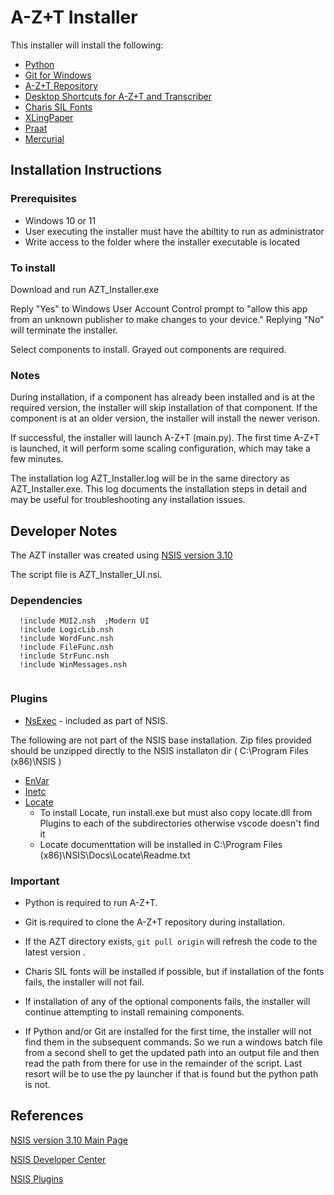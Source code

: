# A-Z+T Installer

This installer will install the following:

- [Python](https://www.python.org/)
- [Git for Windows](https://github.com/git-for-windows/git)
- [A-Z+T Repository](https://github.com/kent-rasmussen/azt.git)
- [Desktop Shortcuts for A-Z+T and Transcriber](https://nsis.sourceforge.io/Docs/Chapter4.html#generalpurpose)
- [Charis SIL Fonts](https://software.sil.org/charis/)
- [XLingPaper](https://software.sil.org/xlingpaper/)
- [Praat](https://www.fon.hum.uva.nl/praat/)
- [Mercurial](https://www.mercurial-scm.org/)


## Installation Instructions

### Prerequisites

- Windows 10 or 11 
- User executing the installer must have the abiltity to run as administrator
- Write access to the folder where the installer executable is located

### To install

Download and run AZT_Installer.exe

Reply "Yes" to Windows User Account Control prompt to "allow this app from an unknown publisher to make changes to your device."   Replying "No" will terminate the installer.

Select components to install.   Grayed out components are required.

### Notes

During installation, if a component has already been installed and is at the required version, the installer will skip installation of that component.  If the component is at an older version, the installer will install the newer verison.

If successful, the installer will launch A-Z+T (main.py).  The first time A-Z+T is launched, it will perform some scaling configuration, which may take a few minutes.  

The installation log AZT_Installer.log will be in the same directory as AZT_Installer.exe.  This log documents the installation steps in detail and may be useful for troubleshooting any installation issues.

## Developer Notes

The AZT installer was created using [NSIS version 3.10](https://nsis.sourceforge.io/Main_Page)



The script file is AZT_Installer_UI.nsi.

### Dependencies

```
  !include MUI2.nsh  ;Modern UI
  !include LogicLib.nsh
  !include WordFunc.nsh
  !include FileFunc.nsh
  !include StrFunc.nsh    
  !include WinMessages.nsh
  
```

### Plugins

- [NsExec](https://nsis.sourceforge.io/NsExec_plug-in) - included as part of NSIS.

The following are not part of the NSIS base installation.  Zip files provided should be unzipped directly to the NSIS installaton dir \( C:\Program Files (x86)\NSIS \)

- [EnVar](https://nsis.sourceforge.io/EnVar_plug-in)
- [Inetc](https://nsis.sourceforge.io/Inetc_plug-in)
- [Locate](https://nsis.sourceforge.io/Locate_plugin)  
    - To install Locate, run install.exe but must also copy locate.dll from Plugins to each of the subdirectories otherwise vscode doesn't find it
    - Locate documenttation will be installed in C:\Program Files (x86)\NSIS\Docs\Locate\Readme.txt    


### Important

- Python is required to run A-Z+T.

- Git is required to clone the A-Z+T repository during installation.

- If the AZT directory exists, `git pull origin` will refresh the code to the latest version .

- Charis SIL fonts will be installed if possible, but if installation of the fonts fails, the installer will not fail.   

- If installation of any of the optional components fails, the installer will continue attempting to install remaining components.

- If Python and/or Git are installed for the first time, the installer will not find them in the subsequent commands.  So we run a windows batch file from a second shell to get the updated path into an output file and then read the path from there for use in the remainder of the script.   Last resort will be to use the py launcher if that is found but the python path is not.

## References

[NSIS version 3.10 Main Page](https://nsis.sourceforge.io/Main_Page)

[NSIS Developer Center](https://nsis.sourceforge.io/Developer_Center)

[NSIS Plugins](https://nsis.sourceforge.io/Category:Plugins)
